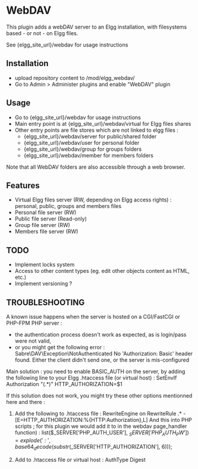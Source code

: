 WebDAV
======

This plugin adds a webDAV server to an Elgg installation, with filesystems based - or not - on Elgg files.

See {elgg_site_url}/webdav for usage instructions


## Installation
- upload repository content to /mod/elgg_webdav/
- Go to Admin > Administer plugins and enable "WebDAV" plugin

## Usage
- Go to {elgg_site_url}/webdav for usage instructions
- Main entry point is at {elgg_site_url}/webdav/virtual for Elgg files shares
- Other entry points are file stores which are not linked to elgg files :
	- {elgg_site_url}/webdav/server for public/shared folder
	- {elgg_site_url}/webdav/user for personal folder
	- {elgg_site_url}/webdav/group for groups folders
	- {elgg_site_url}/webdav/member for members folders

Note that all WebDAV folders are also accessible through a web browser.


## Features
 * Virtual Elgg files server (RW, depending on Elgg access rights) : personal, public, groups and members files
 * Personal file server (RW)
 * Public file server (Read-only)
 * Group file server (RW)
 * Members file server (RW)

## TODO
 * Implement locks system
 * Access to other content types (eg. edit other objects content as HTML, etc.)
 * Implement versioning ?


## TROUBLESHOOTING
A known issue happens when the server is hosted on a CGI/FastCGI or PHP-FPM PHP server : 
- the authentication process doesn't work as expected, as is login/pass were not valid, 
- or you might get the following error : 
	Sabre\DAV\Exception\NotAuthenticated
	No 'Authorization: Basic' header found. Either the client didn't send one, or the server is mis-configured

Main solution : you need to enable BASIC_AUTH on the server, by adding the following line to your Elgg .htaccess file (or virtual host) :
	SetEnvIf Authorization "(.*)" HTTP_AUTHORIZATION=$1

If this solution does not work, you might try these other options mentionned here and there :

1) Add the following to .htaccess file :
	<IfModule mod_rewrite.c>
	RewriteEngine on
	RewriteRule .* - [E=HTTP_AUTHORIZATION:%{HTTP:Authorization},L]
	</IfModule>
And this into PHP scripts ; for this plugin we would add it to in the webdav page_handler function) :
	list($_SERVER['PHP_AUTH_USER'], $_SERVER['PHP_AUTH_PW']) = explode(':', base64_decode(substr($_SERVER['HTTP_AUTHORIZATION'], 6)));

2) Add to .htaccess file or virtual host :
	AuthType Digest



